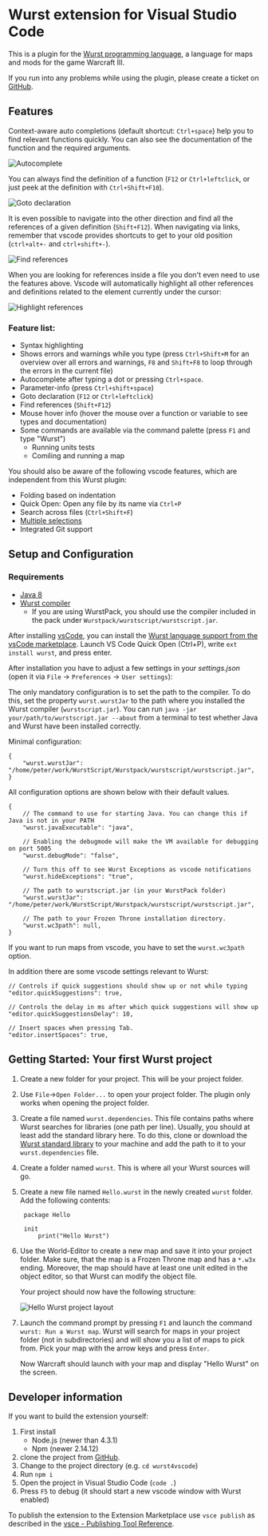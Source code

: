 # Wurst extension for Visual Studio Code

This is a plugin for the [Wurst programming language](https://peq.github.io/WurstScript/), a language for maps and mods for the game Warcraft III.

If you run into any problems while using the plugin, please create a ticket on [GitHub](https://github.com/peq/wurst4vscode).


## Features

Context-aware auto completions (default shortcut: `Ctrl+space`) help you to find relevant functions quickly.
You can also see the documentation of the function and the required arguments.

![Autocomplete](http://i.imgur.com/QPwREHO.gif)

You can always find the definition of a function (`F12` or `Ctrl+leftclick`, or just peek at the definition with `Ctrl+Shift+F10`). 

![Goto declaration](http://i.imgur.com/imIINfH.gif)

It is even possible to navigate into the other direction and find all the references of a given definition (`Shift+F12`).
When navigating via links, remember that vscode provides shortcuts to get to your old position (`ctrl+alt+-` and `ctrl+shift+-`).

![Find references](http://i.imgur.com/xas74JI.gif)

When you are looking for references inside a file you don't even need to use the features above.
Vscode will automatically highlight all other references and definitions related to the element currently under the cursor:

![Highlight references](http://i.imgur.com/Pzh1Zpq.gif)



### Feature list:

* Syntax highlighting
* Shows errors and warnings while you type (press `Ctrl+Shift+M` for an overview over all errors and warnings, `F8` and `Shift+F8` to loop through the errors in the current file)
* Autocomplete after typing a dot or pressing `Ctrl+space`.
* Parameter-info (press `Ctrl+shift+space`)
* Goto declaration (`F12` or `Ctrl+leftclick`)
* Find references (`Shift+F12`)
* Mouse hover info (hover the mouse over a function or variable to see types and documentation)
* Some commands are available via the command palette (press `F1` and type "Wurst")
    * Running units tests
    * Comiling and running a map 

You should also be aware of the following vscode features, which are independent from this Wurst plugin:

* Folding based on indentation
* Quick Open: Open any file by its name via `Ctrl+P`
* Search across files (`Ctrl+Shift+F`)
* [Multiple selections](https://code.visualstudio.com/docs/editor/editingevolved#_multiple-selections)
* Integrated Git support





## Setup and Configuration

### Requirements

  * [Java 8](http://www.oracle.com/technetwork/java/javase/downloads/index.html)
  * [Wurst compiler](http://peeeq.de/hudson/job/Wurst/lastSuccessfulBuild/artifact/downloads/wurstpack_compiler.zip) 
     * If you are using WurstPack, you should use the compiler included in the pack under `Wurstpack/wurstscript/wurstscript.jar`.


After installing [vsCode](https://code.visualstudio.com), you can install the [Wurst language support from the vsCode marketplace](https://marketplace.visualstudio.com/items?itemName=peterzeller.wurst).
Launch VS Code Quick Open (Ctrl+P), write `ext install wurst`, and press enter.

After installation you have to adjust a few settings in your _settings.json_ (open it via `File` -> `Preferences` -> `User settings`):


The only mandatory configuration is to set the path to the compiler.
To do this, set the property `wurst.wurstJar` to the path where you installed the Wurst compiler (`wurstscript.jar`).
You can run `java -jar your/path/to/wurstscript.jar --about` from a terminal to test whether Java and Wurst have been installed correctly.


Minimal configuration:

    {
        "wurst.wurstJar": "/home/peter/work/WurstScript/Wurstpack/wurstscript/wurstscript.jar",
    }

All configuration options are shown below with their default values.

    {
        // The command to use for starting Java. You can change this if Java is not in your PATH
        "wurst.javaExecutable": "java",

        // Enabling the debugmode will make the VM available for debugging on port 5005
        "wurst.debugMode": "false",

        // Turn this off to see Wurst Exceptions as vscode notifications
        "wurst.hideExceptions": "true",

        // The path to wurstscript.jar (in your WurstPack folder)
        "wurst.wurstJar": "/home/peter/work/WurstScript/Wurstpack/wurstscript/wurstscript.jar",

        // The path to your Frozen Throne installation directory.
        "wurst.wc3path": null,
    }

If you want to run maps from vscode, you have to set the `wurst.wc3path` option.

In addition there are some vscode settings relevant to Wurst:

    // Controls if quick suggestions should show up or not while typing
	"editor.quickSuggestions": true,
	
    // Controls the delay in ms after which quick suggestions will show up
	"editor.quickSuggestionsDelay": 10,
    
    // Insert spaces when pressing Tab.
    "editor.insertSpaces": true,

## Getting Started: Your first Wurst project

1. Create a new folder for your project. This will be your project folder.
2. Use `File`->`Open Folder...` to open your project folder. The plugin only works when opening the project folder.
3. Create a file named `wurst.dependencies`. 
    This file contains paths where Wurst searches for libraries (one path per line).
    Usually, you should at least add the standard library here.
    To do this, clone or download the [Wurst standard library](https://github.com/peq/wurstStdlib) to your machine and add the path to it to your `wurst.dependencies` file.
4. Create a folder named `wurst`. This is where all your Wurst sources will go.
5. Create a new file named `Hello.wurst` in the newly created `wurst` folder.
    Add the following contents:

        package Hello

        init
            print("Hello Wurst")
6. Use the World-Editor to create a new map and save it into your project folder.
    Make sure, that the map is a Frozen Throne map and has a `*.w3x` ending.
    Moreover, the map should have at least one unit edited in the object editor, so that Wurst can modify the object file. 
    
    Your project should now have the following structure:

    ![Hello Wurst project layout](http://i.imgur.com/KAB1Se2.png)

7. Launch the command prompt by pressing `F1` and launch the command `wurst: Run a Wurst map`.
    Wurst will search for maps in your project folder (not in subdirectories) and will show you a list of maps to pick from.
    Pick your map with the arrow keys and press `Enter`.

    Now Warcraft should launch with your map and display "Hello Wurst" on the screen.



## Developer information

If you want to build the extension yourself:

1. First install 
    - Node.js (newer than 4.3.1)
    - Npm  (newer 2.14.12)
2. clone the project from [GitHub](https://github.com/peq/wurst4vscode).
3. Change to the project directory (e.g. `cd wurst4vscode`)
4. Run `npm i`
5. Open the project in Visual Studio Code (`code .`)
6. Press `F5` to debug (it should start a new vscode window with Wurst enabled)

To publish the extension to the Extension Marketplace use `vsce publish` as described in the [vsce - Publishing Tool Reference](https://code.visualstudio.com/docs/tools/vscecli). 



